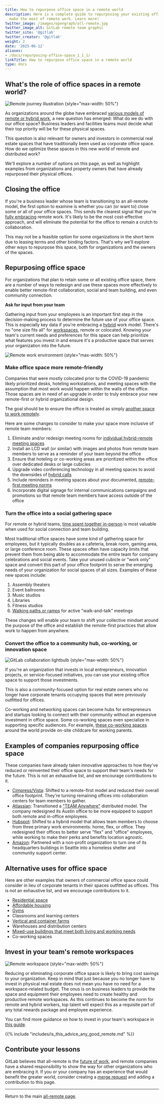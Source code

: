 ```yaml
---
title: How to repurpose office space in a remote world
description: Here is a complete guide to repurposing your existing office space to
  make the most of remote work. Learn more!
twitter_image: /images/opengraph/all-remote.jpg
twitter_image_alt: GitLab remote team graphic
twitter_site: '@gitlab'
twitter_creator: '@gitlab'
weight: 2
date: '2025-06-12'
aliases:
- /docs/repurposing-office-space_1_1_1/
linkTitle: How to repurpose office space in a remote world
type: docs
---
```


## What's the role of office spaces in a remote world?

![Remote journey illustration](/images/all-remote/gitlab-remote-journey-color-illustration.png)
{style="max-width: 50%"}

As organizations around the globe have embraced [various models of remote or hybrid work](stages/), a new question has emerged: What do we do with our office space? Business leaders and facilities teams must decide what their top priority will be for these physical spaces.

This question is also relevant for owners and investors in commercial real estate spaces that have traditionally been used as corporate office space. How do we optimize these spaces in this new world of remote and distributed work?

We'll explore a number of options on this page, as well as highlight examples from organizations and property owners that have already repurposed their physical offices.

## Closing the office

If you're a business leader whose team is transitioning to an all-remote model, the first option to examine is whether you can (or want to) close some or all of your office spaces. This sends the clearest signal that you're [fully embracing](transition/#close-the-office) remote work. It's likely to be the most cost-effective approach, and will eliminate the potential for the office to remain a crutch to collaboration.

This may not be a feasible option for some organizations in the short term due to leasing terms and other binding factors. That's why we'll explore other ways to repurpose this space, both for organizations and the owners of the spaces.

## Repurposing office space

For organizations that plan to retain some or all existing office space, there are a number of ways to redesign and use these spaces more effectively to enable better remote-first collaboration, social and team building, and even community connection.

**Ask for input from your team**

Gathering input from your employees is an important first step in the decision-making process to determine the future use of your office space. This is especially key data if you're embracing a [hybrid](hybrid-remote/) work model. There's no "one size fits all" for [workspaces](workspace/), remote or colocated. Knowing your team's current needs and preferences for this space can help prioritize what features you invest in and ensure it's a productive space that serves your organization into the future.

![Remote work environment](/images/all-remote/gitlab_all_remote_work_environment_scale.jpg)
{style="max-width: 50%"}

### Make office space more remote-friendly

Companies that were mostly colocated prior to the COVID-19 pandemic likely prioritized desks, hoteling workstations, and meeting spaces with the assumption that most work would happen within the walls of the office. Those spaces are in need of an upgrade in order to truly embrace your new remote-first or hybrid organizational design.

The goal should be to ensure the office is treated as simply [another space to work remotely](how-to-work-remote-first/#offices-are-simply-venues-to-work-remotely-from).

Here are some changes to consider to make your space more inclusive of remote team members:

1. Eliminate and/or redesign meeting rooms for [individual hybrid-remote meeting spaces](hybrid-remote/#redesigned-spaces-for-individual-hybrid-remote-meeting-rooms)
1. Install an LCD wall (or similar) with images and photos from remote team members to serve as a reminder of your team beyond the office
1. Ensure that hoteling or co-working areas are prioritized within the office over dedicated desks or large cubicles
1. Upgrade video conferencing technology in all meeting spaces to avoid the downsides of [hybrid calls](how-to-work-remote-first/#everyone-must-use-their-own-webcam-no-hybrid-calls)
1. Include reminders in meeting spaces about your documented, [remote-first meeting norms](meetings/)
1. Incorporate digital signage for internal communications campaigns and promotions so that remote team members have access outside of the office

### Turn the office into a social gathering space

For remote or hybrid teams, [time spent together in-person](in-person/) is most valuable when used for social connection and team building.

Most traditional office spaces have some kind of gathering space for employees, but it typically doubles as a cafeteria, break room, gaming area, or large conference room. These spaces often have capacity limits that prevent them from being able to accommodate the entire team for company celebrations and social events. Take your unused cubicle or "work only" space and convert this part of your office footprint to serve the emerging needs of your organization for social spaces of all sizes. Examples of these new spaces include:

1. Assembly theaters
1. Event ballrooms
1. Music studios
1. Libraries
1. Fitness studios
1. [Walking paths or ramps](https://hbr.org/2022/01/design-an-office-that-people-want-to-come-back-to) for active "walk-and-talk" meetings

These changes will enable your team to shift your collective mindset around the purpose of the office and establish the remote-first practices that allow work to happen from anywhere.

### Convert the office to a community hub, co-working, or innovation space

![GitLab collaboration lightbulb](/images/all-remote/gitlab-collaboration-illustration.jpg)
{style="max-width: 50%"}

If you're an organization that invests in local entrepreneurs, innovation projects, or service-focused initiatives, you can use your existing office space to support those investments.

This is also a community-focused option for real estate owners who no longer have corporate tenants occupying spaces that were previously outfitted for offices.

Co-working and networking spaces can become hubs for entrepreneurs and startups looking to connect with their community without an expensive investment in office space. Some co-working spaces even specialize in supporting specific audiences. For example, [these co-working spaces](https://www.nexudus.com/blog/1414921425/10-co-working-spaces-around-the-world-offering-childcare/) around the world provide on-site childcare for working parents.

## Examples of companies repurposing office space

These companies have already taken innovative approaches to how they've reduced or reinvented their office space to support their team's needs for the future. This is not an exhaustive list, and we encourage contributions to it.

- [Cimpress/Vista](https://cimpress.com/accelerating-with-remote-first/): Shifted to a remote-first model and reduced their overall office footprint. They're turning remaining offices into collaboration centers for team members to gather.
- [Atlassian](https://thinkremote.com/atlassian-office-redesign/): Transitioned a ["TEAM Anywhere"](https://www.atlassian.com/solutions/distributed) distributed model. The company redesigned its Austin office to be more equipped to support both remote and in-office employees.
- [Hubspot](https://www.hubspot.com/hybrid): Shifted to a hybrid model that allows team members to choose from three primary work environments: home, flex, or office. They redesigned their offices to better serve "flex" and "office" employees, while working to make their perks and benefits location agnostic.
- [Amazon](https://deadline.com/2020/05/amazon-turns-office-building-homeless-shelter-seattle-1202942304/): Partnered with a non-profit organization to turn one of its headquarters buildings in Seattle into a homeless shelter and community support center.

## Alternative uses for office space

Here are other examples that owners of commercial office space could consider in lieu of corporate tenants in their spaces outfitted as offices. This is not an exhaustive list, and we encourage contributions to it.

- [Residential space](https://www.npr.org/2022/03/23/1088272830/how-an-empty-office-becomes-a-home)
- [Affordable housing](https://www.nytimes.com/2021/03/29/nyregion/remote-work-coronavirus-pandemic.html)
- [Gyms](https://news.crunchbase.com/startups/vacant-office-space-proptech-startups-repurpose/)
- Classrooms and learning centers
- [Vertical and container farms](https://gardenculturemagazine.com/repurposing-empty-skyscrapers-into-urban-farms/)
- Warehouses and distribution centers
- [Mixed-use buildings that meet both living and working needs](https://www.workdesign.com/2020/10/how-do-cre-organizations-think-workspace-will-be-repurposed-post-covid-19/)
- Co-working spaces

## Invest in your team's **remote** workspaces

![Remote workspace](/images/all-remote/gitlab-all-remote-laptop-map-illustration.jpg)
{style="max-width: 50%"}

Reducing or eliminating corporate office space is likely to bring cost savings to your organization. Keep in mind that just because you no longer have to invest in physical real estate does not mean you have no need for a workspace-related budget. The onus is on business leaders to provide the space and equipment their employees need to create healthy and productive remote workspaces. As this continues to become the norm for remote and hybrid workers, top talent will expect this as a requisite part of any total rewards package and employee experience.

You can find more guidance on how to invest in your team's workspace in [this guide](work-from-home-field-guide/).

{{% include "includes/is_this_advice_any_good_remote.md" %}}

## Contribute your lessons

GitLab believes that all-remote is the [future of work](/handbook/company/culture/all-remote/remote-vision/), and remote companies have a shared responsibility to show the way for other organizations who are embracing it. If you or your company has an experience that would benefit the greater world, consider creating a [merge request](https://docs.gitlab.com/ee/user/project/merge_requests/) and adding a contribution to this page.

---

Return to the main [all-remote page](_index.md).
